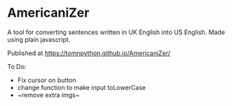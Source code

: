 # AmericaniZer
A tool for converting sentences written in UK English into US English. Made using plain javascript.

Published at https://tomnpython.github.io/AmericaniZer/

To Do:
  - Fix cursor on button
  - change function to make input toLowerCase
  - ~remove extra imgs~
